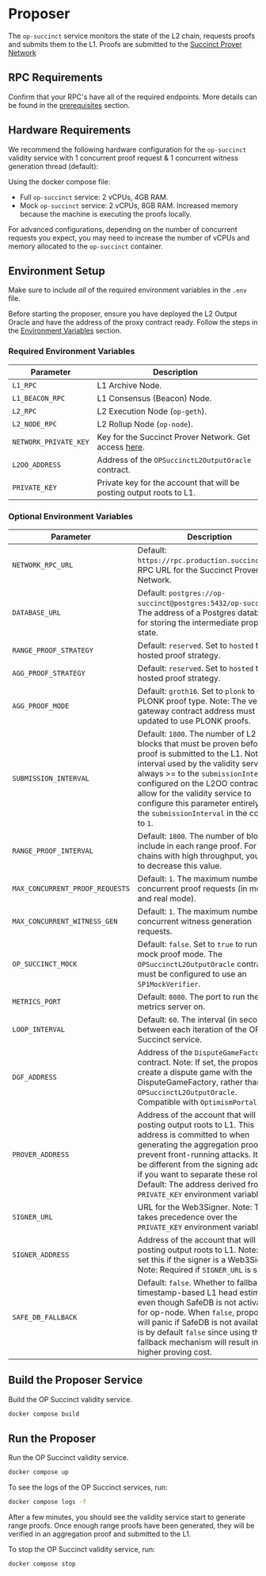 # Proposer

The `op-succinct` service monitors the state of the L2 chain, requests proofs and submits them to the L1. Proofs are submitted to the [Succinct Prover Network](https://docs.succinct.xyz/docs/sp1/generating-proofs/prover-network)

## RPC Requirements

Confirm that your RPC's have all of the required endpoints. More details can be found in the [prerequisites](../advanced/node-setup.md#required-accessible-endpoints) section.

## Hardware Requirements

We recommend the following hardware configuration for the `op-succinct` validity service with 1 concurrent proof request & 1 concurrent witness generation thread (default):

Using the docker compose file:

- Full `op-succinct` service: 2 vCPUs, 4GB RAM.
- Mock `op-succinct` service: 2 vCPUs, 8GB RAM. Increased memory because the machine is executing the proofs locally.

For advanced configurations, depending on the number of concurrent requests you expect, you may need to increase the number of vCPUs and memory allocated to the `op-succinct` container.

## Environment Setup

Make sure to include *all* of the required environment variables in the `.env` file.

Before starting the proposer, ensure you have deployed the L2 Output Oracle and have the address of the proxy contract ready. Follow the steps in the [Environment Variables](../contracts/environment.md) section.

### Required Environment Variables

| Parameter | Description |
|-----------|-------------|
| `L1_RPC` | L1 Archive Node. |
| `L1_BEACON_RPC` | L1 Consensus (Beacon) Node. |
| `L2_RPC` | L2 Execution Node (`op-geth`). |
| `L2_NODE_RPC` | L2 Rollup Node (`op-node`). |
| `NETWORK_PRIVATE_KEY` | Key for the Succinct Prover Network. Get access [here](https://docs.succinct.xyz/docs/sp1/generating-proofs/prover-network). |
| `L2OO_ADDRESS` | Address of the `OPSuccinctL2OutputOracle` contract. |
| `PRIVATE_KEY` | Private key for the account that will be posting output roots to L1. |

### Optional Environment Variables

| Parameter | Description |
|-----------|-------------|
| `NETWORK_RPC_URL` | Default: `https://rpc.production.succinct.xyz`. RPC URL for the Succinct Prover Network. |
| `DATABASE_URL` | Default: `postgres://op-succinct@postgres:5432/op-succinct`. The address of a Postgres database for storing the intermediate proposer state. |
| `RANGE_PROOF_STRATEGY` | Default: `reserved`. Set to `hosted` to use hosted proof strategy. |
| `AGG_PROOF_STRATEGY` | Default: `reserved`. Set to `hosted` to use hosted proof strategy. |
| `AGG_PROOF_MODE` | Default: `groth16`. Set to `plonk` to use PLONK proof type. Note: The verifier gateway contract address must be updated to use PLONK proofs. |
| `SUBMISSION_INTERVAL` | Default: `1800`. The number of L2 blocks that must be proven before a proof is submitted to the L1. Note: The interval used by the validity service is always >= to the `submissionInterval` configured on the L2OO contract. To allow for the validity service to configure this parameter entirely, set the `submissionInterval` in the contract to `1`. |
| `RANGE_PROOF_INTERVAL` | Default: `1800`. The number of blocks to include in each range proof. For chains with high throughput, you need to decrease this value. |
| `MAX_CONCURRENT_PROOF_REQUESTS` | Default: `1`. The maximum number of concurrent proof requests (in mock and real mode). |
| `MAX_CONCURRENT_WITNESS_GEN` | Default: `1`. The maximum number of concurrent witness generation requests. |
| `OP_SUCCINCT_MOCK` | Default: `false`. Set to `true` to run in mock proof mode. The `OPSuccinctL2OutputOracle` contract must be configured to use an `SP1MockVerifier`. |
| `METRICS_PORT` | Default: `8080`. The port to run the metrics server on. |
| `LOOP_INTERVAL` | Default: `60`. The interval (in seconds) between each iteration of the OP Succinct service. |
| `DGF_ADDRESS` | Address of the `DisputeGameFactory` contract. Note: If set, the proposer will create a dispute game with the DisputeGameFactory, rather than the `OPSuccinctL2OutputOracle`. Compatible with `OptimismPortal2`. |
| `PROVER_ADDRESS` | Address of the account that will be posting output roots to L1. This address is committed to when generating the aggregation proof to prevent front-running attacks. It can be different from the signing address if you want to separate these roles. Default: The address derived from the `PRIVATE_KEY` environment variable. |
| `SIGNER_URL` | URL for the Web3Signer. Note: This takes precedence over the `PRIVATE_KEY` environment variable. |
| `SIGNER_ADDRESS` | Address of the account that will be posting output roots to L1. Note: Only set this if the signer is a Web3Signer. Note: Required if `SIGNER_URL` is set. |
| `SAFE_DB_FALLBACK` | Default: `false`. Whether to fallback to timestamp-based L1 head estimation even though SafeDB is not activated for op-node.  When `false`, proposer will panic if SafeDB is not available. It is by default `false` since using the fallback mechanism will result in higher proving cost. |

## Build the Proposer Service

Build the OP Succinct validity service.

```bash
docker compose build
```

## Run the Proposer

Run the OP Succinct validity service.

```bash
docker compose up
```

To see the logs of the OP Succinct services, run:

```bash
docker compose logs -f
```

After a few minutes, you should see the validity service start to generate range proofs. Once enough range proofs have been generated, they will be verified in an aggregation proof and submitted to the L1.

To stop the OP Succinct validity service, run:

```bash
docker compose stop
```